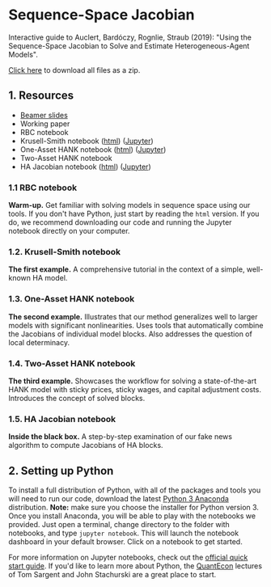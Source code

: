 # Sequence-Space Jacobian

Interactive guide to Auclert, Bardóczy, Rognlie, Straub (2019):
 "Using the Sequence-Space Jacobian to Solve and Estimate Heterogeneous-Agent Models". 

[Click here](https://github.com/shade-econ/sequence-jacobian/archive/master.zip) to download all files as a zip.

## 1. Resources

- [Beamer slides](https://shade-econ.github.io/sequence-jacobian/sequence_jacobian_slides.pdf)
- Working paper
- RBC notebook 
- Krusell-Smith notebook ([html](https://shade-econ.github.io/sequence-jacobian/krusell_smith.html)) ([Jupyter](krusell_smith.ipynb))
- One-Asset HANK notebook ([html](https://shade-econ.github.io/sequence-jacobian/hank.html)) ([Jupyter](hank.ipynb))
- Two-Asset HANK notebook
- HA Jacobian notebook ([html](https://shade-econ.github.io/sequence-jacobian/het_jacobian.html)) ([Jupyter](het_jacobian.ipynb))

### 1.1 RBC notebook

**Warm-up.** Get familiar with solving models in sequence space using our tools. If you don't have Python,
 just start by reading the `html` version. If you do, we recommend downloading our code and running the Jupyter notebook directly on your computer.

### 1.2. Krusell-Smith notebook

**The first example.** A comprehensive tutorial in the context of a simple, well-known HA model. 

### 1.3. One-Asset HANK notebook

**The second example.** Illustrates that our method generalizes well to larger models with significant
nonlinearities. Uses tools that automatically combine the Jacobians of individual model blocks. Also addresses the question of local determinacy.

### 1.4. Two-Asset HANK notebook

**The third example.** Showcases the workflow for solving a state-of-the-art HANK model with sticky prices, sticky wages, and capital adjustment costs. Introduces the concept of solved blocks.

### 1.5. HA Jacobian notebook

**Inside the black box.** A step-by-step examination of our fake news algorithm to compute Jacobians of HA blocks.    

## 2. Setting up Python

To install a full distribution of Python, with all of the packages and tools you will need to run our code,
download the latest [Python 3 Anaconda](https://www.anaconda.com/distribution/) distribution.
**Note:** make sure you choose the installer for Python version 3. 
Once you install Anaconda, you will be able to play with the notebooks we provided. Just open a terminal, change 
directory to the folder with notebooks, and type `jupyter notebook`. This will launch the notebook dashboard in your
default browser. Click on a notebook to get started. 

For more information on Jupyter notebooks, check out the
[official quick start guide](https://jupyter-notebook-beginner-guide.readthedocs.io/en/latest/).
If you'd like to learn more about Python, the [QuantEcon](https://lectures.quantecon.org/py/) lectures of
Tom Sargent and John Stachurski are a great place to start.



